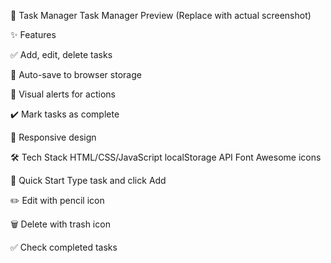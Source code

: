 📝 Task Manager
Task Manager Preview
(Replace with actual screenshot)

✨ Features

✅ Add, edit, delete tasks

💾 Auto-save to browser storage

🔔 Visual alerts for actions

✔️ Mark tasks as complete

📱 Responsive design


🛠️ Tech Stack
HTML/CSS/JavaScript
localStorage API
Font Awesome icons

🚀 Quick Start
Type task and click Add

✏️ Edit with pencil icon

🗑️ Delete with trash icon

✅ Check completed tasks
